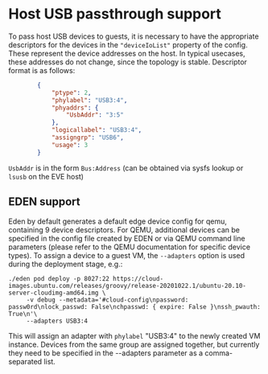 # Host USB passthrough support

To pass host USB devices to guests, it is necessary to have the appropriate
descriptors for the devices in the `"deviceIoList"` property of the config.
These represent the device addresses on the host. In typical usecases, these
addresses do not change, since the topology is stable. Descriptor format is as
follows:

```json
        {
            "ptype": 2,
            "phylabel": "USB3:4",
            "phyaddrs": {
                "UsbAddr": "3:5"
            },
            "logicallabel": "USB3:4",
            "assigngrp": "USB6",
            "usage": 3
        }
```

`UsbAddr` is in the form `Bus:Address` (can be obtained via sysfs lookup
or `lsusb` on the EVE host)

## EDEN support

Eden by default generates a default edge device config for qemu, containing
9 device descriptors. For QEMU, additional devices can be specified in
the config file created by EDEN or via QEMU command line parameters
(please refer to the QEMU documentation for specific device types).
To assign a device to a guest VM, the `--adapters` option
is used during the deployment stage, e.g.:

```console
./eden pod deploy -p 8027:22 https://cloud-images.ubuntu.com/releases/groovy/release-20201022.1/ubuntu-20.10-server-cloudimg-amd64.img \
     -v debug --metadata='#cloud-config\npassword: passw0rd\nlock_passwd: False\nchpasswd: { expire: False }\nssh_pwauth: True\n'\
     --adapters USB3:4
```

This will assign an adapter with `phylabel` "USB3:4" to the newly
created VM instance. Devices from the same group are assigned together,
but currently they need to be specified in the --adapters parameter
as a comma-separated list.
